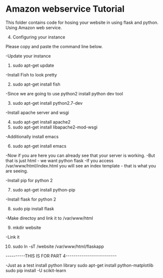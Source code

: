 # Amazon webservice Tutorial
This folder contains code for hosing your website in using flask and python. Using Amazon web service.


4. Configuring your instance 

Please copy and paste the command line below.

-Update your instance

1) sudo apt-get update

-Install Fish to look pretty

2) sudo apt-get install fish

-Since we are going to use python2 install python dev tool

3) sudo apt-get install python2.7-dev

-Install apache server and wsgi

4) sudo apt-get install apache2
5) sudo apt-get install libapache2-mod-wsgi

-Additionally install emacs 

6) sudo apt-get install emacs

-Now if you are here you can already see that your server is working. 
-But that is just html - we want python flask 
-If you access /var/www/html/index.html  you will see an index template - that is what you are seeing. 

-Install pip for python 2

7) sudo apt-get install python-pip

-Install flask for python 2

8) sudo pip install flask

-Make directoy and link it to /var/www/html

9) mkdir website

-Link it 

10) sudo ln -sT /website /var/www/html/flaskapp

----------THIS IS FOR PART 4--------------------------


-Just as a test install python library 
sudo apt-get install python-matplotlib
sudo pip install -U scikit-learn
